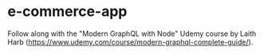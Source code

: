 # e-commerce-app
Follow along with the "Modern GraphQL with Node" Udemy course by Laith Harb (https://www.udemy.com/course/modern-graphql-complete-guide/).
